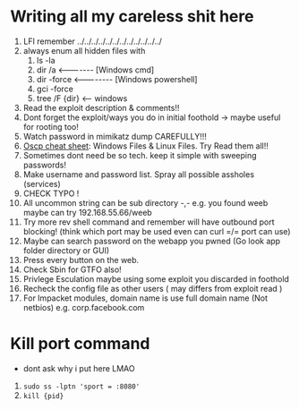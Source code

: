 # Writing all my careless shit here
1. LFI remember ../../../../../../../../../../../../ 
2. always enum all hidden files with 
   1. ls -la 
   2. dir /a <------- [Windows cmd]
   3. dir -force <-------- [Windows powershell]
   4. gci -force
   5. tree /F {dir} <-- windows
3. Read the exploit description & comments!!
4. Dont forget the exploit/ways you do in initial foothold -> maybe useful for rooting too!
5. Watch password in mimikatz dump CAREFULLY!!! 
6. [Oscp cheat sheet](https://github.com/0xsyr0/OSCP): Windows Files & Linux Files. Try Read them all!!
7. Sometimes dont need be so tech. keep it simple with sweeping passwords!
8. Make username and password list. Spray all possible assholes (services)
9. CHECK TYPO !
10. All uncommon string can be sub directory -,- e.g. you found weeb maybe can try 192.168.55.66/weeb  
11. Try more rev shell command and remember will have outbound port blocking! (think which port may be used even can curl =/= port can use)
12. Maybe can search password on the webapp you pwned (Go look app folder directory or GUI)
13. Press every button on the web.
14. Check Sbin for GTFO also!
15. Privlege Esculation maybe using some exploit you discarded in foothold
16. Recheck the config file as other users ( may differs from exploit read )
17. For Impacket modules, domain name is use full domain name (Not netbios) e.g. corp.facebook.com 

# Kill port command
- dont ask why i put here LMAO
1. ```sudo ss -lptn 'sport = :8080'```
2. ``` kill {pid} ```